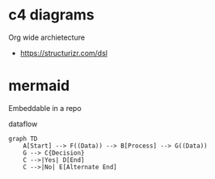 # c4 diagrams

Org wide archietecture
* https://structurizr.com/dsl
  
# mermaid

Embeddable in a repo

dataflow 
```
graph TD
    A[Start] --> F((Data)) --> B[Process] --> G((Data))
    G --> C{Decision}
    C -->|Yes| D[End]
    C -->|No| E[Alternate End]
```
